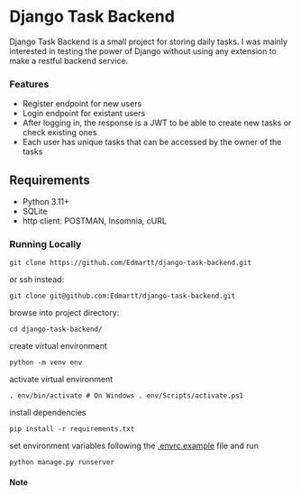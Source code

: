 # Django Task Backend

Django Task Backend is a small project for storing daily tasks. I was mainly interested in testing the power of Django without using any extension to make a restful backend service.

### Features

- Register endpoint for new users
- Login endpoint for existant users
- After logging in, the response is a JWT to be able to create new tasks or check existing ones
- Each user has unique tasks that can be accessed by the owner of the tasks

## Requirements

- Python 3.11+
- SQLite
- http client: POSTMAN, Insomnia, cURL

### Running Locally

```
git clone https://github.com/Edmartt/django-task-backend.git
```

or ssh instead:

```
git clone git@github.com:Edmartt/django-task-backend.git
```

browse into project directory:

```
cd django-task-backend/
```

create virtual environment

```
python -m venv env
```
activate virtual environment

```
. env/bin/activate # On Windows . env/Scripts/activate.ps1
```
install dependencies

```
pip install -r requirements.txt
```

set environment variables following the [.envrc.example](https://github.com/Edmartt/django-task-backend/blob/main/.envrc.example) file and run

```
python manage.py runserver
```


#### Note